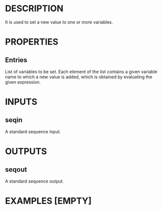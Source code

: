 # DESCRIPTION

It is used to set a new value to one or more variables.

# PROPERTIES

## Entries

List of variables to be set. Each element of the list contains a given variable name to which a new value is added, which is obtained by evaluating the given expression.

# INPUTS

## seqin

A standard sequence input.

# OUTPUTS

## seqout

A standard sequence output.

# EXAMPLES [EMPTY]
